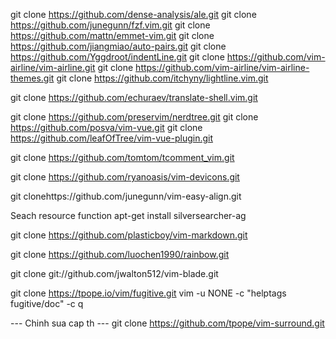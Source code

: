 git clone https://github.com/dense-analysis/ale.git
git clone https://github.com/junegunn/fzf.vim.git
git clone https://github.com/mattn/emmet-vim.git
git clone https://github.com/jiangmiao/auto-pairs.git
git clone https://github.com/Yggdroot/indentLine.git
git clone https://github.com/vim-airline/vim-airline.git
git clone https://github.com/vim-airline/vim-airline-themes.git
git clone https://github.com/itchyny/lightline.vim.git

git clone https://github.com/echuraev/translate-shell.vim.git

git clone https://github.com/preservim/nerdtree.git
git clone https://github.com/posva/vim-vue.git
git clone https://github.com/leafOfTree/vim-vue-plugin.git

git clone https://github.com/tomtom/tcomment_vim.git

git clone https://github.com/ryanoasis/vim-devicons.git

git clonehttps://github.com/junegunn/vim-easy-align.git

Seach resource function
apt-get install silversearcher-ag

git clone https://github.com/plasticboy/vim-markdown.git

git clone https://github.com/luochen1990/rainbow.git

git clone git://github.com/jwalton512/vim-blade.git

git clone https://tpope.io/vim/fugitive.git
vim -u NONE -c "helptags fugitive/doc" -c q

--- Chinh sua cap th ---
git clone https://github.com/tpope/vim-surround.git
